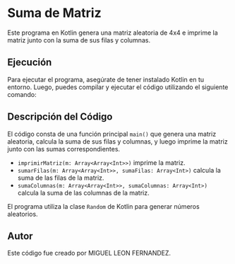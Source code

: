 # Suma de Matriz

Este programa en Kotlin genera una matriz aleatoria de 4x4 e imprime la matriz junto con la suma de sus filas y columnas.

## Ejecución

Para ejecutar el programa, asegúrate de tener instalado Kotlin en tu entorno. Luego, puedes compilar y ejecutar el código utilizando el siguiente comando:


## Descripción del Código

El código consta de una función principal `main()` que genera una matriz aleatoria, calcula la suma de sus filas y columnas, y luego imprime la matriz junto con las sumas correspondientes.

- `imprimirMatriz(m: Array<Array<Int>>)` imprime la matriz.
- `sumarFilas(m: Array<Array<Int>>, sumaFilas: Array<Int>)` calcula la suma de las filas de la matriz.
- `sumaColumnas(m: Array<Array<Int>>, sumaColumnas: Array<Int>)` calcula la suma de las columnas de la matriz.

El programa utiliza la clase `Random` de Kotlin para generar números aleatorios.

## Autor

Este código fue creado por MIGUEL LEON FERNANDEZ.
